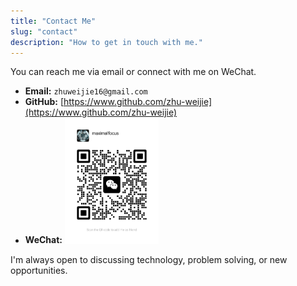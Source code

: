 ```yaml
---
title: "Contact Me"
slug: "contact"
description: "How to get in touch with me."
---
```


You can reach me via email or connect with me on WeChat.

- **Email:** `zhuweijie16@gmail.com`
- **GitHub:** [https://www.github.com/zhu-weijie](https://www.github.com/zhu-weijie)
- **WeChat:** <img src="../static/imgs/wechat.png" alt="Scan QR Code" width="150">

I'm always open to discussing technology, problem solving, or new opportunities.
